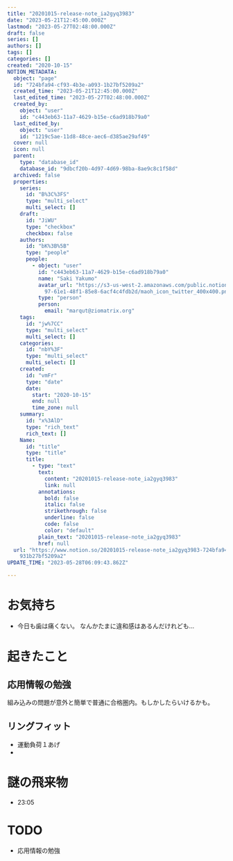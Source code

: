 ```yaml
---
title: "20201015-release-note_ia2gyq3983"
date: "2023-05-21T12:45:00.000Z"
lastmod: "2023-05-27T02:48:00.000Z"
draft: false
series: []
authors: []
tags: []
categories: []
created: "2020-10-15"
NOTION_METADATA:
  object: "page"
  id: "724bfa94-cf93-4b3e-a093-1b27bf5209a2"
  created_time: "2023-05-21T12:45:00.000Z"
  last_edited_time: "2023-05-27T02:48:00.000Z"
  created_by:
    object: "user"
    id: "c443eb63-11a7-4629-b15e-c6ad918b79a0"
  last_edited_by:
    object: "user"
    id: "1219c5ae-11d8-48ce-aec6-d385ae29af49"
  cover: null
  icon: null
  parent:
    type: "database_id"
    database_id: "9dbcf20b-4d97-4d69-98ba-8ae9c8c1f58d"
  archived: false
  properties:
    series:
      id: "B%3C%3FS"
      type: "multi_select"
      multi_select: []
    draft:
      id: "JiWU"
      type: "checkbox"
      checkbox: false
    authors:
      id: "bK%3B%5B"
      type: "people"
      people:
        - object: "user"
          id: "c443eb63-11a7-4629-b15e-c6ad918b79a0"
          name: "Saki Yakumo"
          avatar_url: "https://s3-us-west-2.amazonaws.com/public.notion-static.com/3ad1c4\
            97-61e1-48f1-85e8-6acf4c4fdb2d/maoh_icon_twitter_400x400.png"
          type: "person"
          person:
            email: "marqut@ziomatrix.org"
    tags:
      id: "jw%7CC"
      type: "multi_select"
      multi_select: []
    categories:
      id: "nbY%3F"
      type: "multi_select"
      multi_select: []
    created:
      id: "vmFr"
      type: "date"
      date:
        start: "2020-10-15"
        end: null
        time_zone: null
    summary:
      id: "x%3AlD"
      type: "rich_text"
      rich_text: []
    Name:
      id: "title"
      type: "title"
      title:
        - type: "text"
          text:
            content: "20201015-release-note_ia2gyq3983"
            link: null
          annotations:
            bold: false
            italic: false
            strikethrough: false
            underline: false
            code: false
            color: "default"
          plain_text: "20201015-release-note_ia2gyq3983"
          href: null
  url: "https://www.notion.so/20201015-release-note_ia2gyq3983-724bfa94cf934b3ea0\
    931b27bf5209a2"
UPDATE_TIME: "2023-05-28T06:09:43.862Z"

---
```

<link rel="stylesheet" href="https://cdn.jsdelivr.net/npm/katex@0.16.2/dist/katex.min.css" integrity="sha384-bYdxxUwYipFNohQlHt0bjN/LCpueqWz13HufFEV1SUatKs1cm4L6fFgCi1jT643X" crossorigin="anonymous">


# お気持ち

- 今日も歯は痛くない。 なんかたまに違和感はあるんだけれども…

# 起きたこと


## 応用情報の勉強


組み込みの問題が意外と簡単で普通に合格圏内。もしかしたらいけるかも。


## リングフィット

- 運動負荷１あげ
- 

# 謎の飛来物

- 23:05

# TODO

- 応用情報の勉強
